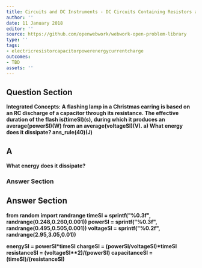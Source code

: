 ```yaml
---
title: Circuits and DC Instruments - DC Circuits Containing Resistors and Capacitors
author: ''
date: 11 January 2018
editor: ''
source: https://github.com/openwebwork/webwork-open-problem-library
type: ''
tags:
- electricresistorcapacitorpowerenergycurrentcharge
outcomes:
- TBD
assets: ''
---
```


## Question Section 

<b>
<b>Integrated Concepts:<b> A flashing lamp in a Christmas earring is based on an RC discharge of a capacitor through its resistance. The effective duration of the flash is(timeSI)(s), during which it produces an average(powerSI)(W) from an average(voltageSI)(V).
a) What energy does it dissipate?
ans_rule(40)(J)

## A
What energy does it dissipate?
### Answer Section


## Answer Section

from random import randrange
timeSI = sprintf("%0.3f", randrange(0.248,0.260,0.001))
powerSI = sprintf("%0.3f", randrange(0.495,0.505,0.001))
voltageSI = sprintf("%0.2f", randrange(2.95,3.05,0.01))

energySI = powerSI*timeSI
chargeSI = (powerSI/voltageSI)*timeSI
resistanceSI = (voltageSI**2)/(powerSI)
capacitanceSI = (timeSI)/(resistanceSI)